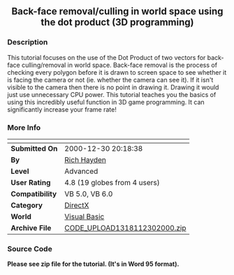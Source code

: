 ﻿<div align="center">

## Back\-face removal/culling in world space using the dot product \(3D programming\)


</div>

### Description

This tutorial focuses on the use of the Dot Product of two vectors for back-face culling/removal in world space. Back-face removal is the process of checking every polygon before it is drawn to screen space to see whether it is facing the camera or not (ie. whether the camera can see it). If it isn't visible to the camera then there is no point in drawing it. Drawing it would just use unnecessary CPU power. This tutorial teaches you the basics of using this incredibly useful function in 3D game programming. It can significantly increase your frame rate!
 
### More Info
 


<span>             |<span>
---                |---
**Submitted On**   |2000-12-30 20:18:38
**By**             |[Rich Hayden](https://github.com/Planet-Source-Code/PSCIndex/blob/master/ByAuthor/rich-hayden.md)
**Level**          |Advanced
**User Rating**    |4.8 (19 globes from 4 users)
**Compatibility**  |VB 5\.0, VB 6\.0
**Category**       |[DirectX](https://github.com/Planet-Source-Code/PSCIndex/blob/master/ByCategory/directx__1-44.md)
**World**          |[Visual Basic](https://github.com/Planet-Source-Code/PSCIndex/blob/master/ByWorld/visual-basic.md)
**Archive File**   |[CODE\_UPLOAD1318112302000\.zip](https://github.com/Planet-Source-Code/rich-hayden-back-face-removal-culling-in-world-space-using-the-dot-product-3d-programming__1-13958/archive/master.zip)





### Source Code

<B>Please see zip file for the tutorial. (It's in Word 95 format).</B>


